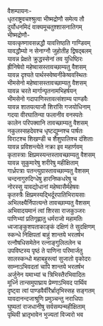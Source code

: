 वैशम्पायनः-  
धृतराष्ट्रवचश्श्रुत्वा भीष्मद्रोणौ समेत्य तौ  
दुर्योधनमिदं वाक्यमूचतुश्शासनातिगम्  
भीष्मद्रोणौ-  
यावत्कृष्णावसन्नद्धौ यावत्तिष्ठति गाण्डिवम्  
यावद्धौम्यो न सेनाग्नौ जुहोतीह द्विषद्बलम्  
यावन्न प्रेक्षते क्रुद्धस्सेनां तव युधिष्ठिरः  
ह्रीनिषेवो महेष्वासस्तावच्छाम्यतु वैशसम्  
यावन्न दृश्यते पार्थस्स्वेष्वनीकेष्ववस्थितः  
भीमसेनो महेष्वासस्तावच्छाम्यतु वैशसम्  
यावन्न चरते मार्गान्पृतनामभिहर्षयन्  
भीमसेनो गदापाणिस्तावत्संशाम्य पाण्डवैः  
यावन्न शातयत्याजौ शिरांसि गजयोधिनाम्  
गदया वीरघातिन्या फलानीव वनस्पतेः  
कालेन परिपक्वानि तावच्छाम्यतु वैशसम्  
नकुलस्सहदेवश्च धृष्टद्युम्नश्च पार्षतः  
विराटश्च शिखण्डी च शैशुपालिश्च दंशिताः  
यावन्न प्रविशन्त्येते नक्रा इव महार्णवम्  
कृतास्त्राः क्षिप्रमस्यन्तस्तावच्छाम्यतु वैशसम्  
यावन्न सुकुमारेषु शरीरेषु महीक्षिताम्  
गार्ध्रपत्राः पतन्त्युग्रास्तावच्छाम्यतु वैशसम्  
चन्दनागुरुदिग्धेषु हारनिष्कधरेषु च  
नोरस्सु यावद्योधानां महेष्वासैर्महेषवः  
कृतस्त्रैः क्षिप्रमस्यद्भिर्दूरपातिभिरायसाः  
अभिलक्ष्यैर्निपात्यन्ते तावच्छाम्यतु वैशसम्  
अभिवादयमानं त्वां शिरसा राजकुञ्जरः  
पाणिभ्यां प्रतिगृह्णातु धर्मराजो महामतिः  
ध्वजाङ्कुशपताकाङ्कं दक्षिणं ते सुदक्षिणम्  
स्कन्धे निक्षिपतां बाहुं शान्तये भरतर्षभ  
रत्नौषधिसमेतेन रत्नाङ्गुलितलेन च  
उपविष्टस्य पृष्ठं ते पाणिना परिमार्जतु  
सालस्कन्धो महाबहुस्त्वां सुजातो वृकोदरः  
साम्नाऽभिवदतां चापि शान्तये भरतर्षभ  
अर्जुनेन यमाभ्यां च त्रिभिस्तैरभिवादितः  
मूर्ध्नि तान्समुपाघ्राय प्रेम्णाऽभिवद पार्थिव  
दृष्ट्वा त्वां पाण्डवैर्वीरैर्भ्रातृभिस्सह सङ्गतम्  
यावदानन्दजाश्रूणि प्रमुञ्चन्तु नराधिपाः  
घुष्यतां राजधानीषु सर्वसम्पन्महीक्षिताम्  
पृथिवी भ्रातृभावेन भुज्यतां विज्वरो भव  

